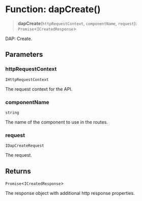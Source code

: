 # Function: dapCreate()

> **dapCreate**(`httpRequestContext`, `componentName`, `request`): `Promise`\<`ICreatedResponse`\>

DAP: Create.

## Parameters

### httpRequestContext

`IHttpRequestContext`

The request context for the API.

### componentName

`string`

The name of the component to use in the routes.

### request

`IDapCreateRequest`

The request.

## Returns

`Promise`\<`ICreatedResponse`\>

The response object with additional http response properties.